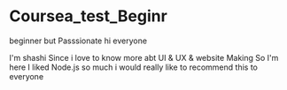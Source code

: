 # Coursea_test_Beginr
beginner but Passsionate 
hi everyone

I'm shashi Since i love to know more abt UI & UX & website Making So I'm here
I liked Node.js so much i would really like to recommend this to everyone 

